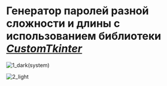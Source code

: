 # Генератор паролей разной сложности и длины с иcпользованием библиотеки [*CustomTkinter*](https://github.com/TomSchimansky/CustomTkinter)

![1_dark(system)](https://user-images.githubusercontent.com/45397736/213858610-608de92d-226a-40cf-8160-3e87744df3a3.png)

![2_light](https://user-images.githubusercontent.com/45397736/213858611-6e95f097-f68e-4530-bc07-68fc0bc1062a.png)
